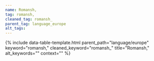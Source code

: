 ```yaml
---
name: Romansh,
tag: romansh,
cleaned_tag: romansh_
parent_tag: language_europe
alt_tags: 
---
```


{% include data-table-template.html 
  parent_path="language/europe" 
  keyword="romansh," 
  cleaned_keyword="romansh_" 
  title="Romansh,"
  alt_keywords=""
  context=""
%}

